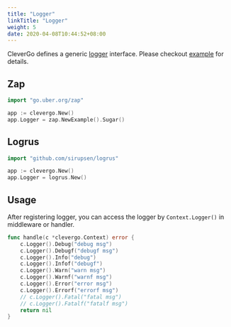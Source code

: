 ```yaml
---
title: "Logger"
linkTitle: "Logger"
weight: 5
date: 2020-04-08T10:44:52+08:00
---
```


CleverGo defines a generic [logger](https://github.com/clevergo/log) interface. Please checkout [example](https://github.com/clevergo/examples/tree/master/logger) for details.

## Zap

```go
import "go.uber.org/zap"
```

```go
app := clevergo.New()
app.Logger = zap.NewExample().Sugar()
```

## Logrus

```go
import "github.com/sirupsen/logrus"
```

```go
app := clevergo.New()
app.Logger = logrus.New()
```

## Usage

After registering logger, you can access the logger by `Context.Logger()` in middleware or handler.

```go
func handle(c *clevergo.Context) error {
	c.Logger().Debug("debug msg")
	c.Logger().Debugf("debugf msg")
	c.Logger().Info("debug")
	c.Logger().Infof("debugf")
	c.Logger().Warn("warn msg")
	c.Logger().Warnf("warnf msg")
	c.Logger().Error("error msg")
	c.Logger().Errorf("errorf msg")
	// c.Logger().Fatal("fatal msg")
	// c.Logger().Fatalf("fatalf msg")
	return nil
}
```
